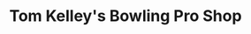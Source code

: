 ---
title: "Tom Kelley's Bowling Pro Shop"
url: /omaha/tom-kelleys-bowling-pro-shop/
shop: sports
---